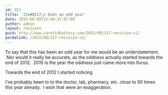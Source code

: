 ```yaml
---
id: 321
title: 'It&#8217;s been an odd year'
date: 2015-08-05T22:44:31-07:00
author: admin
layout: revision
guid: http://www.carotidbattery.com/2015/08/317-revision-v1/
permalink: /2015/08/317-revision-v1/
---
```

To say that this has been an odd year for me would be an understatement.  Nor would it really be accurate, as the oddness actually started towards the end of 2012.  2015 is the year the oddness just came more into focus.

Towards the end of 2012 I started noticing

I&#8217;ve probably been to to the doctor, lab, pharmacy, etc. close to 50 times this year already.  I wish that were an exaggeration.
